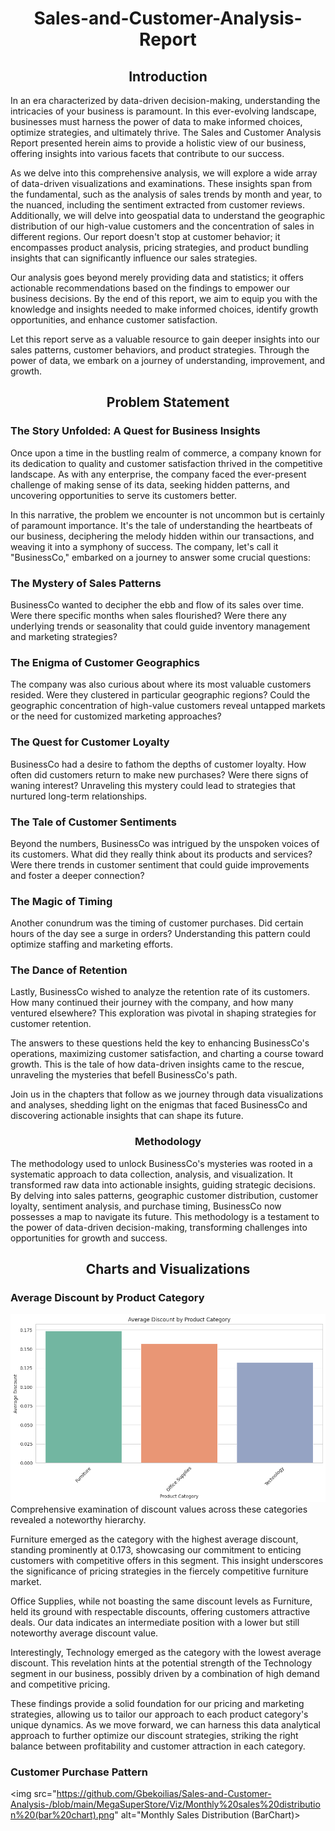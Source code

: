 <h1 align="center"> Sales-and-Customer-Analysis-Report
</h1>

  
<h2 align='center'> Introduction
</h2>
  
In an era characterized by data-driven decision-making, understanding the intricacies of your business is paramount. In this ever-evolving landscape, businesses must harness the power of data to make informed choices, optimize strategies, and ultimately thrive. The Sales and Customer Analysis Report presented herein aims to provide a holistic view of our business, offering insights into various facets that contribute to our success.

As we delve into this comprehensive analysis, we will explore a wide array of data-driven visualizations and examinations. These insights span from the fundamental, such as the analysis of sales trends by month and year, to the nuanced, including the sentiment extracted from customer reviews. Additionally, we will delve into geospatial data to understand the geographic distribution of our high-value customers and the concentration of sales in different regions. Our report doesn't stop at customer behavior; it encompasses product analysis, pricing strategies, and product bundling insights that can significantly influence our sales strategies.

Our analysis goes beyond merely providing data and statistics; it offers actionable recommendations based on the findings to empower our business decisions. By the end of this report, we aim to equip you with the knowledge and insights needed to make informed choices, identify growth opportunities, and enhance customer satisfaction.

Let this report serve as a valuable resource to gain deeper insights into our sales patterns, customer behaviors, and product strategies. Through the power of data, we embark on a journey of understanding, improvement, and growth.

<h2 align='center'> Problem Statement
</h2>

<h3 align = 'left'> The Story Unfolded: A Quest for Business Insights
</h3>
Once upon a time in the bustling realm of commerce, a company known for its dedication to quality and customer satisfaction thrived in the competitive landscape. As with any enterprise, the company faced the ever-present challenge of making sense of its data, seeking hidden patterns, and uncovering opportunities to serve its customers better.

In this narrative, the problem we encounter is not uncommon but is certainly of paramount importance. It's the tale of understanding the heartbeats of our business, deciphering the melody hidden within our transactions, and weaving it into a symphony of success. The company, let's call it "BusinessCo," embarked on a journey to answer some crucial questions:

<h3 align = 'left'> The Mystery of Sales Patterns
</h3>
BusinessCo wanted to decipher the ebb and flow of its sales over time. Were there specific months when sales flourished? Were there any underlying trends or seasonality that could guide inventory management and marketing strategies?

<h3 align = 'left'> The Enigma of Customer Geographics
</h3>
The company was also curious about where its most valuable customers resided. Were they clustered in particular geographic regions? Could the geographic concentration of high-value customers reveal untapped markets or the need for customized marketing approaches?

<h3 align = 'left'> The Quest for Customer Loyalty
</h3>
BusinessCo had a desire to fathom the depths of customer loyalty. How often did customers return to make new purchases? Were there signs of waning interest? Unraveling this mystery could lead to strategies that nurtured long-term relationships.

<h3 align = 'left'>The Tale of Customer Sentiments
</h3>
Beyond the numbers, BusinessCo was intrigued by the unspoken voices of its customers. What did they really think about its products and services? Were there trends in customer sentiment that could guide improvements and foster a deeper connection?

<h3 align = 'left'> The Magic of Timing
</h3>

Another conundrum was the timing of customer purchases. Did certain hours of the day see a surge in orders? Understanding this pattern could optimize staffing and marketing efforts.

<h3 align = 'left'> The Dance of Retention
</h3>

Lastly, BusinessCo wished to analyze the retention rate of its customers. How many continued their journey with the company, and how many ventured elsewhere? This exploration was pivotal in shaping strategies for customer retention.

The answers to these questions held the key to enhancing BusinessCo's operations, maximizing customer satisfaction, and charting a course toward growth. This is the tale of how data-driven insights came to the rescue, unraveling the mysteries that befell BusinessCo's path.

Join us in the chapters that follow as we journey through data visualizations and analyses, shedding light on the enigmas that faced BusinessCo and discovering actionable insights that can shape its future.

<h3 align = 'center'> Methodology
</h3>
The methodology used to unlock BusinessCo's mysteries was rooted in a systematic approach to data collection, analysis, and visualization. It transformed raw data into actionable insights, guiding strategic decisions. By delving into sales patterns, geographic customer distribution, customer loyalty, sentiment analysis, and purchase timing, BusinessCo now possesses a map to navigate its future. This methodology is a testament to the power of data-driven decision-making, transforming challenges into opportunities for growth and success.

<h2 align = 'center'> Charts and Visualizations
</h2>

### Average Discount by Product Category
<img src="https://github.com/Gbekoilias/Sales-and-Customer-Analysis-/blob/main/MegaSuperStore/Viz/Average%20Discount%20by%20Product%20Category%20(BarChart).png" alt="Average Discount by Product Category(barchart)">
Comprehensive examination of discount values across these categories revealed a noteworthy hierarchy.

Furniture emerged as the category with the highest average discount, standing prominently at 0.173, showcasing our commitment to enticing customers with competitive offers in this segment. This insight underscores the significance of pricing strategies in the fiercely competitive furniture market.

Office Supplies, while not boasting the same discount levels as Furniture, held its ground with respectable discounts, offering customers attractive deals. Our data indicates an intermediate position with a lower but still noteworthy average discount value.

Interestingly, Technology emerged as the category with the lowest average discount. This revelation hints at the potential strength of the Technology segment in our business, possibly driven by a combination of high demand and competitive pricing.

These findings provide a solid foundation for our pricing and marketing strategies, allowing us to tailor our approach to each product category's unique dynamics. As we move forward, we can harness this data analytical approach to further optimize our discount strategies, striking the right balance between profitability and customer attraction in each category.

### Customer Purchase Pattern
<img src="https://github.com/Gbekoilias/Sales-and-Customer-Analysis-/blob/main/MegaSuperStore/Viz/Monthly%20sales%20distribution%20(bar%20chart).png" alt="Monthly Sales Distribution (BarChart)>
